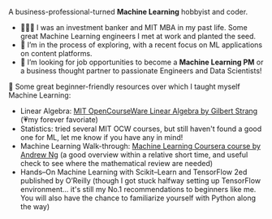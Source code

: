 A business-professional-turned **Machine Learning** hobbyist and coder.

- 👩🏻‍💼 I was an investment banker and MIT MBA in my past life. Some great Machine Learning engineers I met at work and planted the seed.
- 🔭 I’m in the process of exploring, with a recent focus on ML applications on content platforms.
- 👯 I’m looking for job opportunities to become a **Machine Learning PM** or a business thought partner to passionate Engineers and Data Scientists!

🌱 Some great beginner-friendly resources over which I taught myself Machine Learning:
- Linear Algebra: [MIT OpenCourseWare Linear Algebra by Gilbert Strang](https://www.youtube.com/playlist?list=PL221E2BBF13BECF6C) (💗my forever favoriate)
- Statistics: tried several MIT OCW courses, but still haven't found a good one for ML, let me know if you have any in mind!
- Machine Learning Walk-through: [Machine Learning Coursera course by Andrew Ng](https://www.coursera.org/specializations/machine-learning-introduction#courses) (a good overview within a relative short time, and useful check to see where the mathematical review are needed)
- Hands–On Machine Learning with Scikit–Learn and TensorFlow 2ed published by O’Reilly (though I got stuck halfway setting up TensorFlow environment... it's still my No.1 recommendations to beginners like me. You will also have the chance to familiarize yourself with Python along the way)

<!--
**silviazeng/silviazeng** is a ✨ _special_ ✨ repository because its `README.md` (this file) appears on your GitHub profile.

Here are some ideas to get you started:

- 🔭 I’m currently working on ...
- 🌱 I’m currently learning ...
- 👯 I’m looking to collaborate on ...
- 🤔 I’m looking for help with ...
- 💬 Ask me about ...
- 📫 How to reach me: ...
- 😄 Pronouns: ...
- ⚡ Fun fact: ...
-->
